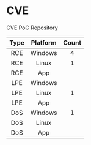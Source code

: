 # CVE

CVE PoC Repository

| Type  | Platform | Count |
| :---: | :---:    | :---: |
| RCE   | Windows  | 4 |
| RCE   | Linux    | 1 |
| RCE   | App      | |
| LPE   | Windows  | |
| LPE   | Linux    | 1 |
| LPE   | App      | |
| DoS   | Windows  | 1 |
| DoS   | Linux    | |
| DoS   | App      | |